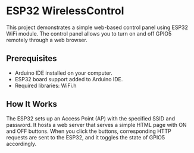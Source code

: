 # ESP32 WirelessControl

This project demonstrates a simple web-based control panel using ESP32 WiFi module. The control panel allows you to turn on and off GPIO5 remotely through a web browser.

## Prerequisites

- Arduino IDE installed on your computer.
- ESP32 board support added to Arduino IDE.
- Required libraries: WiFi.h

## How It Works

The ESP32 sets up an Access Point (AP) with the specified SSID and password. It hosts a web server that serves a simple HTML page with ON and OFF buttons. When you click the buttons, corresponding HTTP requests are sent to the ESP32, and it toggles the state of GPIO5 accordingly.

